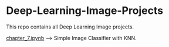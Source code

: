 # Deep-Learning-Image-Projects
This repo contains all Deep Learning Image projects.

[chapter_7.ipynb](https://github.com/msinha251/Deep-Learning-Image-Projects/blob/master/chapter_7.ipynb) --> Simple Image Classifier with KNN.

